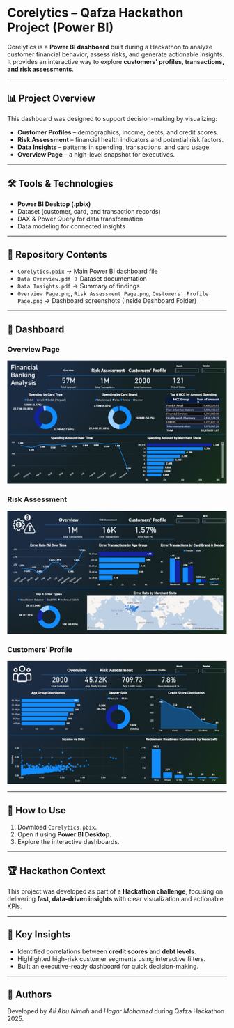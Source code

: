 # Corelytics – Qafza Hackathon Project (Power BI)

Corelytics is a **Power BI dashboard** built during a Hackathon to analyze customer financial behavior, assess risks, and generate actionable insights.  
It provides an interactive way to explore **customers' profiles, transactions, and risk assessments**.

---

## 📊 Project Overview
This dashboard was designed to support decision-making by visualizing:
- **Customer Profiles** – demographics, income, debts, and credit scores.
- **Risk Assessment** – financial health indicators and potential risk factors.
- **Data Insights** – patterns in spending, transactions, and card usage.
- **Overview Page** – a high-level snapshot for executives.

---

## 🛠️ Tools & Technologies
- **Power BI Desktop (.pbix)**
- Dataset (customer, card, and transaction records)
- DAX & Power Query for data transformation
- Data modeling for connected insights

---

## 📂 Repository Contents
- `Corelytics.pbix` → Main Power BI dashboard file  
- `Data Overview.pdf` → Dataset documentation  
- `Data Insights.pdf` → Summary of findings  
- `Overview Page.png`, `Risk Assessment Page.png`, `Customers' Profile Page.png` → Dashboard screenshots (Inside Dashboard Folder)  

---

## 📸 Dashboard

### Overview Page
![Overview Page](./Dashboard/Overview%20Page.png)

### Risk Assessment
![Risk Assessment Page](./Dashboard/Risk%20Assessment%20Page.png)

### Customers' Profile
![Customers' Profile Page](./Dashboard/Customers'%20Profile%20Page.png)

---

## 🚀 How to Use
1. Download `Corelytics.pbix`.
2. Open it using **Power BI Desktop**.
3. Explore the interactive dashboards.

---

## 🏆 Hackathon Context
This project was developed as part of a **Hackathon challenge**, focusing on delivering **fast, data-driven insights** with clear visualization and actionable KPIs.

---

## 📌 Key Insights
- Identified correlations between **credit scores** and **debt levels**.  
- Highlighted high-risk customer segments using interactive filters.  
- Built an executive-ready dashboard for quick decision-making.  

---

## 👤 Authors
Developed by *Ali Abu Nimah* and *Hagar Mohamed* during Qafza Hackathon 2025.
